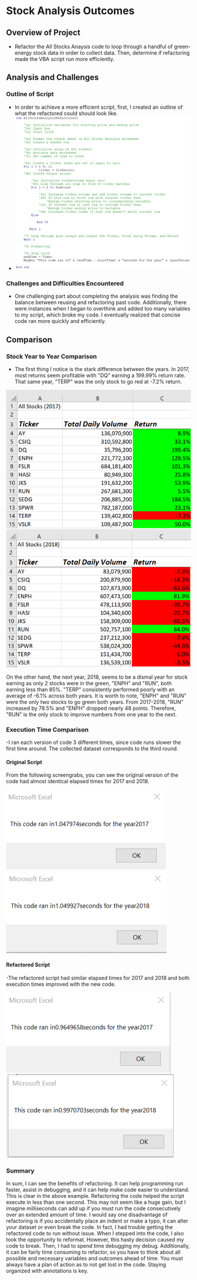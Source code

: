 # Stock Analysis Outcomes

## Overview of Project
- Refactor the All Stocks Anaysis code to loop through a handful of green-energy stock data in order to collect data. Then, determine if refactoring made the VBA script run more efficiently.   

## Analysis and Challenges
 
### Outline of Script
- In order to achieve a more efficient script, first, I created an outline of what the refactored could should look like.
- 
     ![All_Stocks_Analysis_Outline.png](Resources/All_Stocks_Analysis_Outline.png)

### Challenges and Difficulties Encountered
- One challenging part about completing the analysis was finding the balance between reusing and refactoring past code. Additionally, there were instances when I began to overthink and added too many variables to my script, which broke my code. I eventually realized that concise code ran more quickly and efficiently.

## Comparison

### Stock Year to Year Comparison
- The first thing I notice is the stark difference between the years. In 2017, most returns seem profitable with "DQ" earning a 199.99% return rate. That same year, "TERP" was the only stock to go red at -7.2% return. 

![All_Stocks_Analysis_2017](Resources/All_Stocks_Analysis_2017.png) ![All_Stocks_Analysis_2018](Resources/All_Stocks_Analysis_2018.png)

On the other hand, the next year, 2018, seems to be a dismal year for stock earning as only 2 stocks were in the green, "ENPH" and "RUN", both earning less than 85%. "TERP" consistently performed poorly with an average of -6.1% across both years. It is worth to note, "ENPH" and "RUN" were the only two stocks to go green both years. From 2017-2018, "RUN" increased by 78.5% and "ENPH" dropped nearly 48 points. Therefore, "RUN" is the only stock to improve numbers from one year to the next. 

### Execution Time Comparison
-I ran each version of code 3 different times, since code runs slower the first time around. The collected dataset corresponds to the third round. 

#### Original Script
From the following screengrabs, you can see the original version of the code had almost identical elapsed times for 2017 and 2018.

![All_Stocks_2017_Execution](Resources/All_Stocks_2017_Execution.png) 
![All_Stocks_2018_Execution](Resources/All_Stocks_2018_Execution.png)

#### Refactored Script
-The refactored script had similar elapsed times for 2017 and 2018 and both execution times improved with the new code.

![VBA_Challenge_2017](Resources/VBA_Challenge_2017.png) 
![VBA_Challenge_2018](Resources/VBA_Challenge_2018.png)

### Summary
In sum, I can see the benefits of refactoring. It can help programming run faster, assist in debugging, and it can help make code easier to understand. This is clear in the above example. Refactoring the code helped the script execute in less than one second. This may not seem like a huge gain, but I imagine milliseconds can add up if you must run the code consecutively over an extended amount of time. I would say one disadvantage of refactoring is if you accidentally place an indent or make a typo, it can alter your dataset or even break the code. In fact, I had trouble getting the refactored code to run without issue. When I stepped into the code, I also took the opportunity to reformat. However, this hasty decision caused my code to break. Then, I had to spend time debugging my debug. Additionally, it can be fairly time consuming to refactor, so you have to think about all possible and necessary variables and outcomes ahead of time. You must always have a plan of action as to not get lost in the code. Staying organized with annotations is key.
